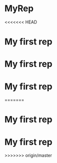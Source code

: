 # MyRep

<html>
 <head></head>
 <body>
<<<<<<< HEAD
     <h1>My first rep</h2><h1>My first rep</h2><h1>My first rep</h2>
=======
     <h1>My first rep</h2>     <h1>My first rep</h2>
>>>>>>> origin/master
  
  </body>
</html>
